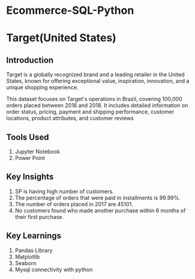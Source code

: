 # Ecommerce-SQL-Python

# Target(United States)

## Introduction

Target is a globally recognized brand and a leading retailer in the United States, known for offering exceptional value, inspiration, innovation, and a unique shopping experience.

This dataset focuses on Target's operations in Brazil, covering 100,000 orders placed between 2016 and 2018. It includes detailed information on order status, pricing, payment and shipping performance, customer locations, product attributes, and customer reviews

## Tools Used

1. Jupyter Notebook
2. Power Point

## Key Insights

1. SP is having high number of customers.
2. The percentage of orders that were paid in installments is 99.99%.
3. The number of orders placed in 2017 are 45101.
4. No customers found who made another purchase within 6 months of their first purchase.

## Key Learnings

1. Pandas Library
2. Matplotlib
3. Seaborn
4. Mysql connectivity with python
